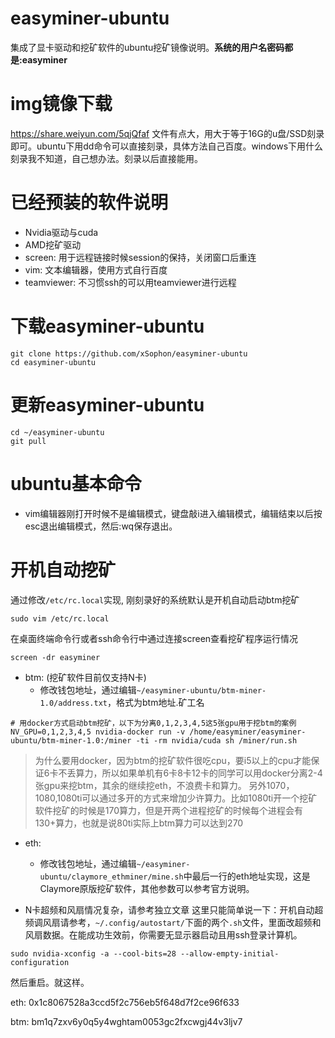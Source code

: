 # easyminer-ubuntu
集成了显卡驱动和挖矿软件的ubuntu挖矿镜像说明。**系统的用户名密码都是:easyminer**

# img镜像下载
https://share.weiyun.com/5qjQfaf
文件有点大，用大于等于16G的u盘/SSD刻录即可。ubuntu下用dd命令可以直接刻录，具体方法自己百度。windows下用什么刻录我不知道，自己想办法。刻录以后直接能用。

# 已经预装的软件说明
- Nvidia驱动与cuda
- AMD挖矿驱动
- screen: 用于远程链接时候session的保持，关闭窗口后重连
- vim: 文本编辑器，使用方式自行百度
- teamviewer: 不习惯ssh的可以用teamviewer进行远程

# 下载easyminer-ubuntu
```
git clone https://github.com/xSophon/easyminer-ubuntu
cd easyminer-ubuntu
```

# 更新easyminer-ubuntu
```
cd ~/easyminer-ubuntu
git pull
```

# ubuntu基本命令
- vim编辑器刚打开时候不是编辑模式，键盘敲i进入编辑模式，编辑结束以后按esc退出编辑模式，然后:wq保存退出。

# 开机自动挖矿
通过修改`/etc/rc.local`实现, 刚刻录好的系统默认是开机自动启动btm挖矿
```shell
sudo vim /etc/rc.local
```

在桌面终端命令行或者ssh命令行中通过连接screen查看挖矿程序运行情况
```
screen -dr easyminer
```


- btm: (挖矿软件目前仅支持N卡)
  - 修改钱包地址，通过编辑`~/easyminer-ubuntu/btm-miner-1.0/address.txt`，格式为btm地址.矿工名

```
# 用docker方式启动btm挖矿，以下为分离0,1,2,3,4,5这5张gpu用于挖btm的案例
NV_GPU=0,1,2,3,4,5 nvidia-docker run -v /home/easyminer/easyminer-ubuntu/btm-miner-1.0:/miner -ti -rm nvidia/cuda sh /miner/run.sh
```
> 为什么要用docker，因为btm的挖矿软件很吃cpu，要i5以上的cpu才能保证6卡不丢算力，所以如果单机有6卡8卡12卡的同学可以用docker分离2-4张gpu来挖btm，其余的继续挖eth，不浪费卡和算力。
> 另外1070，1080,1080ti可以通过多开的方式来增加少许算力。比如1080ti开一个挖矿软件挖矿的时候是170算力，但是开两个进程挖矿的时候每个进程会有130+算力，也就是说80ti实际上btm算力可以达到270

- eth:
  - 修改钱包地址，通过编辑`~/easyminer-ubuntu/claymore_ethminer/mine.sh`中最后一行的eth地址实现，这是Claymore原版挖矿软件，其他参数可以参考官方说明。

- N卡超频和风扇情况复杂，请参考独立文章
这里只能简单说一下：开机自动超频调风扇请参考，`~/.config/autostart/`下面的两个`.sh`文件，里面改超频和风扇数据。在能成功生效前，你需要无显示器启动且用ssh登录计算机。
```
sudo nvidia-xconfig -a --cool-bits=28 --allow-empty-initial-configuration
```
然后重启。就这样。

eth:
0x1c8067528a3ccd5f2c756eb5f648d7f2ce96f633

btm:
bm1q7zxv6y0q5y4wghtam0053gc2fxcwgj44v3ljv7

